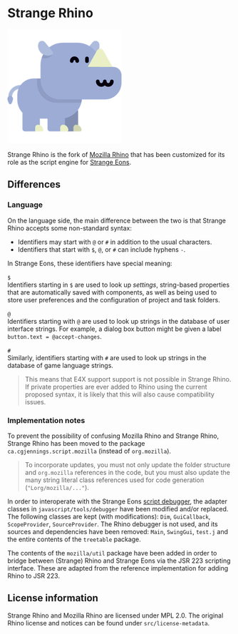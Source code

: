# Strange Rhino

![Strange Rhino logo; adapted from an icon by Freepik (https://www.flaticon.com/). Creative Commons BY 3.0](readme/images/rhino.png)

Strange Rhino is the fork of [Mozilla Rhino](https://developer.mozilla.org/en-US/docs/Mozilla/Projects/Rhino) that has been customized for its role as the script engine for [Strange Eons](https://cgjennings.github.io/se3docs/index.html).

## Differences

### Language

On the language side, the main difference between the two is that Strange Rhino accepts some non-standard syntax:

- Identifiers may start with `@` or `#` in addition to the usual characters.
- Identifiers that start with `$`, `@`, or `#` can include hyphens `-`.

In Strange Eons, these identifiers have special meaning:

`$`  
Identifiers starting in `$` are used to look up *settings*, string-based properties that are automatically saved with components, as well as being used to store user preferences and the configuration of project and task folders.

`@`  
Identifiers starting with `@` are used to look up strings in the database of user interface strings. For example, a dialog box button might be given a label `button.text = @accept-changes`.

`#`  
Similarly, identifiers starting with `#` are used to look up strings in the database of game language strings.

> This means that E4X support support is not possible in Strange Rhino. If private properties are ever added to Rhino using the current proposed syntax, it is likely that this will also cause compatibility issues.

### Implementation notes

To prevent the possibility of confusing Mozilla Rhino and Strange Rhino, Strange Rhino has been moved to the package `ca.cgjennings.script.mozilla` (instead of `org.mozilla`).

> To incorporate updates, you must not only update the folder structure and `org.mozilla` references in the code, but you must also update the many string literal class references used for code generation (`"Lorg/mozilla/..."`).

In order to interoperate with the Strange Eons [script debugger](https://cgjennings.github.io/se3docs/dm-debugger.html), the adapter classes in `javascript/tools/debugger` have been modified and/or replaced. The following classes are kept (with modifications): `Dim`, `GuiCallback`, `ScopeProvider`, `SourceProvider`. The Rhino debugger is not used, and its sources and dependencies have been removed: `Main`, `SwingGui`, `test.j` and the entire contents of the `treetable` package.

The contents of the `mozilla/util` package have been added in order to bridge between (Strange) Rhino and Strange Eons via the JSR 223 scripting interface. These are adapted from the reference implementation for adding Rhino to JSR 223.

## License information

Strange Rhino and Mozilla Rhino are licensed under MPL 2.0. The original Rhino license and notices can be found under `src/license-metadata`.